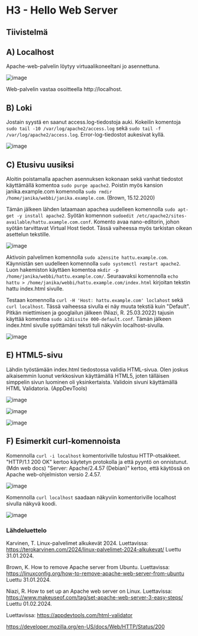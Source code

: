 # H3 - Hello Web Server

## Tiivistelmä



## A) Localhost


Apache-web-palvelin löytyy virtuaalikoneeltani jo asennettuna. 


![image](https://github.com/bhd471/linux-palvelimet/assets/148760837/ee58ae6a-ae58-4a36-9a4c-da27034d9a69)

Web-palvelin vastaa osoitteella http://localhost.

## B) Loki

Jostain syystä en saanut access.log-tiedostoja auki. Kokeilin komentoja `sudo tail -10 /var/log/apache2/access.log` sekä `sudo tail -f /var/log/apache2/access.log`. Error-log-tiedostot aukesivat kyllä. 

![image](https://github.com/bhd471/linux-palvelimet/assets/148760837/c0fc165b-ec67-4e4b-b4f0-82f7546060c5)


## C) Etusivu uusiksi

Aloitin poistamalla apachen asennuksen kokonaan sekä vanhat tiedostot käyttämällä komentoa `sudo purge apache2`. Poistin myös kansion janika.example.com komennolla `sudo rmdir /home/janika/webbi/janika.example.com`. (Brown, 15.12.2020)

Tämän jälkeen lähden lataamaan apachea uudelleen komennolla `sudo apt-get -y install apache2`. Syötän komennon `sudoedit /etc/apache2/sites-available/hattu.axample.com.conf`. Komento avaa nano-editorin, johon syötän tarvittavat Virtual Host tiedot. Tässä vaiheessa myös tarkistan oikean asettelun tekstille.

![image](https://github.com/bhd471/linux-palvelimet/assets/148760837/27c0f691-27cc-458f-b516-535ecacbfb7b)


Aktivoin palvelimen komennolla `sudo a2ensite hattu.example.com`. Käynnistän sen uudelleen komennolla `sudo systemctl restart apache2`. Luon hakemiston käyttäen komentoa `mkdir -p /home/janika/webbi/hattu.example.com/`. Seuraavaksi komennolla `echo hattu > /home/janika/webbi/hattu.example.com/index.html` kirjoitan tekstin hattu index.html sivulle. 

Testaan komennolla `curl -H 'Host: hattu.example.com' loclahost` sekä `curl localhost`. Tässä vaiheessa sivulla ei näy muuta tekstiä kuin "Default". Pitkän miettimisen ja googlailun jälkeen (Niazi, R. 25.03.2022) tajusin käyttää komentoa `sudo a2dissite 000-default.conf`. Tämän jälkeen index.html sivulle syöttämäni teksti tuli näkyviin localhost-sivulla. 

![image](https://github.com/bhd471/linux-palvelimet/assets/148760837/ecab2500-1bd2-4fb2-9a66-531f86cb0bdd)




## E) HTML5-sivu

Lähdin työstämään index.html tiedostossa validia HTML-sivua. Olen joskus aikaisemmin luonut verkkosivun käyttämällä HTML5, joten tälläisen simppelin sivun luominen oli yksinkertaista. Validoin sivuni käyttämällä HTML Validatoria. (AppDevTools)


![image](https://github.com/bhd471/linux-palvelimet/assets/148760837/70b03807-a8d2-47ff-90b3-21a14fd716c5)


![image](https://github.com/bhd471/linux-palvelimet/assets/148760837/62d5965e-41aa-43d0-b221-36532cb7ab24)


![image](https://github.com/bhd471/linux-palvelimet/assets/148760837/5640b775-f055-4fb3-8e16-e91bc940233a)



## F) Esimerkit curl-komennoista

Komennolla `curl -i localhost` komentoriville tulostuu HTTP-otsakkeet. 
"HTTP/1.1 200 OK" kertoo käytetyn protokolla ja että pyyntö on onnistunut. (Mdn web docs)
"Server: Apache/2.4.57 (Debian)" kertoo, että käytössä on Apache web-ohjelmiston versio 2.4.57. 




![image](https://github.com/bhd471/linux-palvelimet/assets/148760837/721a1ac3-30bd-406a-a5ae-092a5e4aa383)


Komennolla `curl localhost` saadaan näkyviin komentoriville localhost sivulla näkyvä koodi.


![image](https://github.com/bhd471/linux-palvelimet/assets/148760837/2428ec6f-57fd-4c90-9ecc-9fd74c734e8e)



### Lähdeluettelo

Karvinen, T. Linux-palvelimet alkukevät 2024. Luettavissa: https://terokarvinen.com/2024/linux-palvelimet-2024-alkukevat/
Luettu 31.01.2024. 

Brown, K. How to remove Apache server from Ubuntu. Luettavissa: https://linuxconfig.org/how-to-remove-apache-web-server-from-ubuntu
Luettu 31.01.2024.

Niazi, R. How to set up an Apache web server on Linux. Luettavissa: https://www.makeuseof.com/tag/set-apache-web-server-3-easy-steps/
Luettu 01.02.2024.

Luettavissa: https://appdevtools.com/html-validator

https://developer.mozilla.org/en-US/docs/Web/HTTP/Status/200

